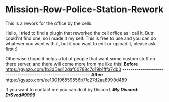 # Mission-Row-Police-Station-Rework
This is a rework for the office by the cells.

Hello, i tried to find a plugin that reworked the cell office as i call it. Butr could'nt find one, so i made it my self.
This is free to use and you can do whatever you want with it, but it you want to edit or upload it, please ask first :)

Otherwise i hope it helps a lot of people that want some custom stuff on there server, and there will come more from me like this!
**Before** https://gyazo.com/fb3d5ed12daf00788c7d19b1fffa7db3
**-------------------------------------------------------------**
**After:** https://gyazo.com/ee130196559556b7fc27d2aa8998d489

If you want to contact me you can do it by Discord. ***My Discord: DrSved#9999***
